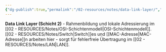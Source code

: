 ```yaml
---
{"dg-publish":true,"permalink":"/02-resources/notes/data-link-layer/","tags":["osi/layer2","rahmen/fehlerkontrolle"],"noteIcon":"","updated":"2025-08-28T20:50:28.000+02:00"}
---
```



**Data Link Layer (Schicht 2)** - Rahmenbildung und lokale Adressierung im [[02 - RESOURCES/Notes/OSI-Schichtenmodell\|OSI-Schichtenmodell]].
[[02 - RESOURCES/Notes/Switch\|Switch]]es und [[MAC-Adresse\|MAC-Adresse]]n arbeiten hier - sorgt für fehlerfreie Übertragung im [[02 - RESOURCES/Notes/LAN\|LAN]].